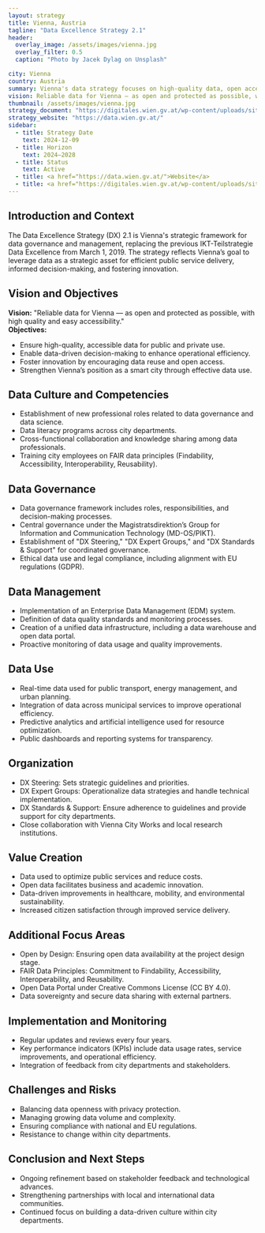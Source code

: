 ```yaml
---
layout: strategy
title: Vienna, Austria
tagline: "Data Excellence Strategy 2.1"
header:
  overlay_image: /assets/images/vienna.jpg
  overlay_filter: 0.5
  caption: "Photo by Jacek Dylag on Unsplash"

city: Vienna
country: Austria
summary: Vienna's data strategy focuses on high-quality data, open access, and data-driven decision-making to enhance city services and innovation.
vision: Reliable data for Vienna — as open and protected as possible, with high quality and easy accessibility.
thumbnail: /assets/images/vienna.jpg
strategy_document: "https://digitales.wien.gv.at/wp-content/uploads/sites/47/2024/12/2024_Strategie_Data-Excellence_2.1.pdf"
strategy_website: "https://data.wien.gv.at/"
sidebar:
  - title: Strategy Date
    text: 2024-12-09
  - title: Horizon
    text: 2024–2028
  - title: Status
    text: Active
  - title: <a href="https://data.wien.gv.at/">Website</a>
  - title: <a href="https://digitales.wien.gv.at/wp-content/uploads/sites/47/2024/12/2024_Strategie_Data-Excellence_2.1.pdf">Document</a>
---
```


## Introduction and Context
The Data Excellence Strategy (DX) 2.1 is Vienna's strategic framework for data governance and management, replacing the previous IKT-Teilstrategie Data Excellence from March 1, 2019. The strategy reflects Vienna’s goal to leverage data as a strategic asset for efficient public service delivery, informed decision-making, and fostering innovation.

## Vision and Objectives
**Vision:** "Reliable data for Vienna — as open and protected as possible, with high quality and easy accessibility."  
**Objectives:**  
- Ensure high-quality, accessible data for public and private use.  
- Enable data-driven decision-making to enhance operational efficiency.  
- Foster innovation by encouraging data reuse and open access.  
- Strengthen Vienna’s position as a smart city through effective data use.  

## Data Culture and Competencies
- Establishment of new professional roles related to data governance and data science.  
- Data literacy programs across city departments.  
- Cross-functional collaboration and knowledge sharing among data professionals.  
- Training city employees on FAIR data principles (Findability, Accessibility, Interoperability, Reusability).  

## Data Governance
- Data governance framework includes roles, responsibilities, and decision-making processes.  
- Central governance under the Magistratsdirektion’s Group for Information and Communication Technology (MD-OS/PIKT).  
- Establishment of "DX Steering," "DX Expert Groups," and "DX Standards & Support" for coordinated governance.  
- Ethical data use and legal compliance, including alignment with EU regulations (GDPR).  

## Data Management
- Implementation of an Enterprise Data Management (EDM) system.  
- Definition of data quality standards and monitoring processes.  
- Creation of a unified data infrastructure, including a data warehouse and open data portal.  
- Proactive monitoring of data usage and quality improvements.  

## Data Use
- Real-time data used for public transport, energy management, and urban planning.  
- Integration of data across municipal services to improve operational efficiency.  
- Predictive analytics and artificial intelligence used for resource optimization.  
- Public dashboards and reporting systems for transparency.  

## Organization
- DX Steering: Sets strategic guidelines and priorities.  
- DX Expert Groups: Operationalize data strategies and handle technical implementation.  
- DX Standards & Support: Ensure adherence to guidelines and provide support for city departments.  
- Close collaboration with Vienna City Works and local research institutions.  

## Value Creation
- Data used to optimize public services and reduce costs.  
- Open data facilitates business and academic innovation.  
- Data-driven improvements in healthcare, mobility, and environmental sustainability.  
- Increased citizen satisfaction through improved service delivery.  

## Additional Focus Areas
- Open by Design: Ensuring open data availability at the project design stage.  
- FAIR Data Principles: Commitment to Findability, Accessibility, Interoperability, and Reusability.  
- Open Data Portal under Creative Commons License (CC BY 4.0).  
- Data sovereignty and secure data sharing with external partners.  

## Implementation and Monitoring
- Regular updates and reviews every four years.  
- Key performance indicators (KPIs) include data usage rates, service improvements, and operational efficiency.  
- Integration of feedback from city departments and stakeholders.  

## Challenges and Risks
- Balancing data openness with privacy protection.  
- Managing growing data volume and complexity.  
- Ensuring compliance with national and EU regulations.  
- Resistance to change within city departments.  

## Conclusion and Next Steps
- Ongoing refinement based on stakeholder feedback and technological advances.  
- Strengthening partnerships with local and international data communities.  
- Continued focus on building a data-driven culture within city departments.  
